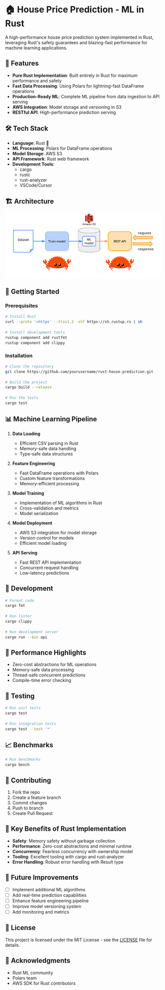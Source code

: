 # 🏠 House Price Prediction - ML in Rust

A high-performance house price prediction system implemented in Rust, leveraging Rust's safety guarantees and blazing-fast performance for machine learning applications.

## 🚀 Features

- **Pure Rust Implementation**: Built entirely in Rust for maximum performance and safety
- **Fast Data Processing**: Using Polars for lightning-fast DataFrame operations
- **Production-Ready ML**: Complete ML pipeline from data ingestion to API serving
- **AWS Integration**: Model storage and versioning in S3
- **RESTful API**: High-performance prediction serving

## 🛠 Tech Stack

- **Language**: Rust 🦀
- **ML Processing**: Polars for DataFrame operations
- **Model Storage**: AWS S3
- **API Framework**: Rust web framework
- **Development Tools**: 
  - cargo
  - rustc
  - rust-analyzer
  - VSCode/Cursor

## 🏗 Architecture
![Architecture](assets/architecture.png)


## 🚀 Getting Started

### Prerequisites

```bash
# Install Rust
curl --proto '=https' --tlsv1.2 -sSf https://sh.rustup.rs | sh

# Install development tools
rustup component add rustfmt
rustup component add clippy
```

### Installation

```bash
# Clone the repository
git clone https://github.com/yourusername/rust-house-prediction.git

# Build the project
cargo build --release

# Run the tests
cargo test
```

## 📊 Machine Learning Pipeline

1. **Data Loading**
   - Efficient CSV parsing in Rust
   - Memory-safe data handling
   - Type-safe data structures

2. **Feature Engineering**
   - Fast DataFrame operations with Polars
   - Custom feature transformations
   - Memory-efficient processing

3. **Model Training**
   - Implementation of ML algorithms in Rust
   - Cross-validation and metrics
   - Model serialization

4. **Model Deployment**
   - AWS S3 integration for model storage
   - Version control for models
   - Efficient model loading

5. **API Serving**
   - Fast REST API implementation
   - Concurrent request handling
   - Low-latency predictions

## 🔧 Development

```bash
# Format code
cargo fmt

# Run linter
cargo clippy

# Run development server
cargo run --bin api
```

## 🎯 Performance Highlights

- Zero-cost abstractions for ML operations
- Memory-safe data processing
- Thread-safe concurrent predictions
- Compile-time error checking

## 🧪 Testing

```bash
# Run unit tests
cargo test

# Run integration tests
cargo test --test '*'
```

## 📈 Benchmarks

```bash
# Run benchmarks
cargo bench
```

## 🤝 Contributing

1. Fork the repo
2. Create a feature branch
3. Commit changes
4. Push to branch
5. Create Pull Request

## 🔑 Key Benefits of Rust Implementation

- **Safety**: Memory safety without garbage collection
- **Performance**: Zero-cost abstractions and minimal runtime
- **Concurrency**: Fearless concurrency with ownership model
- **Tooling**: Excellent tooling with cargo and rust-analyzer
- **Error Handling**: Robust error handling with Result type

## 📝 Future Improvements

- [ ] Implement additional ML algorithms
- [ ] Add real-time prediction capabilities
- [ ] Enhance feature engineering pipeline
- [ ] Improve model versioning system
- [ ] Add monitoring and metrics

## 📄 License

This project is licensed under the MIT License - see the [LICENSE](LICENSE) file for details.

## 🙏 Acknowledgments

- Rust ML community
- Polars team
- AWS SDK for Rust contributors
